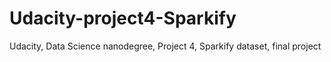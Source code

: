 # Udacity-project4-Sparkify
Udacity, Data Science nanodegree, Project 4, Sparkify dataset, final project
